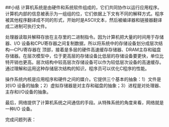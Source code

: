 ##小结
计算机系统是由硬件和系统软件组成的，它们共同协作以运行应用程序。计算机内部的信息被表示为一组组的位，它们依据上下文有不同的解释方式。程序被其他程序翻译成不同的形式，开始时是ASCII文本，然后被编译器和链接器翻译成二进制可执行文件。  

处理器读取并解释存放在主存里的二进制指令。因为计算机把大量的时间用于存储器、I/O
设备和CPU寄存器之间复制数据，所以将系统中的存储设备划分成层次结构—CPU寄存器在
顶部，接着是多层的硬件高速缓存存储器、DRAM主存和磁盘存储器。在层次模型中，位于更高层的存储设备比低层的存储设备要更快，单位比特开销也更高。层次结构中较高层次存储设备可以作为较低层次设备的高速缓存。通过理解和运用这种存储层次结构的知识，程序员可以优化C程序的性能。  

操作系统内核是应用程序和硬件之间的媒介。它提供三个基本的抽象：1）文件是对I/O
设备的抽象；2）虚拟存储器是对主存和磁盘的抽象；3）进程是对处理器、主存和I/O设备的抽象。  

最后，网络提供了计算机系统之间通信的手段。从特殊系统的角度来看，网络就是一种I/O
设备。

完成问题列表：

